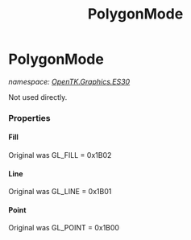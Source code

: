 ﻿---
title: PolygonMode
---

# PolygonMode
_namespace: [OpenTK.Graphics.ES30](N-OpenTK.Graphics.ES30.html)_

Not used directly.



### Properties

#### Fill
Original was GL_FILL = 0x1B02
#### Line
Original was GL_LINE = 0x1B01
#### Point
Original was GL_POINT = 0x1B00


